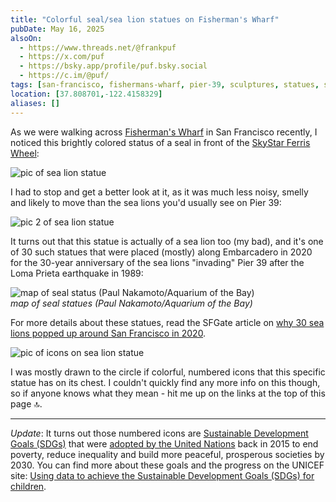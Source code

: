 ```yaml
---
title: "Colorful seal/sea lion statues on Fisherman's Wharf"
pubDate: May 16, 2025
alsoOn:
  - https://www.threads.net/@frankpuf
  - https://x.com/puf
  - https://bsky.app/profile/puf.bsky.social
  - https://c.im/@puf/
tags: [san-francisco, fishermans-wharf, pier-39, sculptures, statues, seals]
location: [37.808701,-122.4158329]
aliases: []
---
```


As we were walking across [Fisherman's Wharf][fishermans-wharf] in San Francisco recently, I noticed this brightly colored status of a seal in front of the [SkyStar Ferris Wheel][skystar]:

![pic of sea lion statue](https://i.imgur.com/dcFcV9o.png)

I had to stop and get a better look at it, as it was much less noisy, smelly and likely to move than the sea lions you'd usually see on Pier 39:

![pic 2 of sea lion statue](https://i.imgur.com/uDX3JMc.png)

It turns out that this statue is actually of a sea lion too (my bad), and it's one of 30 such statues that were placed (mostly) along Embarcadero in 2020 for the 30-year anniversary of the sea lions "invading" Pier 39 after the Loma Prieta earthquake in 1989:

![map of seal status (Paul Nakamoto/Aquarium of the Bay)](https://i.imgur.com/ng6yY9E.png)\
*map of seal statues (Paul Nakamoto/Aquarium of the Bay)*

For more details about these statues, read the SFGate article on [why 30 sea lions popped up around San Francisco in 2020][sfgate-article].

![pic of icons on sea lion statue](https://i.imgur.com/gpLXTVq.png)

I was mostly drawn to the circle if colorful, numbered icons that this specific statue has on its chest. I couldn't quickly find any more info on this though, so if anyone knows what they mean - hit me up on the links at the top of this page 🔝.

---

*Update*: It turns out those numbered icons are [Sustainable Development Goals (SDGs)][unicef-goals] that were [adopted by the United Nations][un-goals] back in 2015 to end poverty, reduce inequality and build more peaceful, prosperous societies by 2030. You can find more about these goals and the progress on the UNICEF site: [Using data to achieve the Sustainable Development Goals (SDGs) for children][unicef-sdgs].



 [fishermans-wharf]: https://www.fishermanswharf.org/
 [skystar]: /socials/2024-12-17-skystar---san-francisco-ferris-wheel
 [sfgate-article]: https://www.sfgate.com/places/article/thirty-sea-lions-San-Francisco-Pier-39-Embarcadero-14995999.php
 [unicef-goals]: https://www.unicef.org/sustainable-development-goals
 [unicef-sdgs]: https://data.unicef.org/sdgs/
 [un-goals]: https://sdgs.un.org/goals